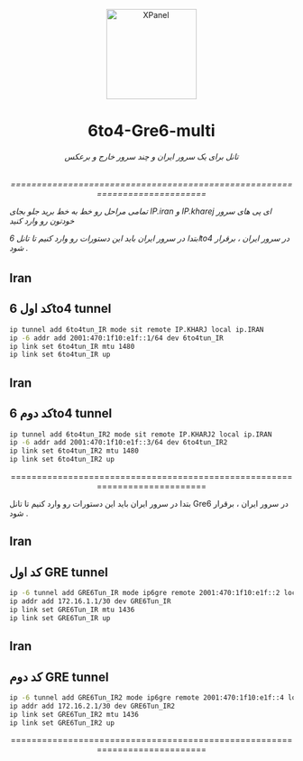 <p align="center">
<picture>
<img width="160" height="160"  alt="XPanel" src="https://github.com/iPmartNetwork/iPmart-SSH/blob/main/images/logo.png">
</picture>
  </p> 
<p align="center">
<h1 align="center"/>6to4-Gre6-multi</h1>
<h6 align="center">
تانل برای یک سرور ایران و چند سرور خارج و برعکس 
<h6>
</p>


<p align="center">===========================================================================


تمامی مراحل رو خط به خط برید جلو بجای IP.iran و IP.kharej ای پی های سرور خودتون رو وارد کنید

ابتدا در سرور ایران باید این دستورات رو وارد کنیم تا تانل 6to4 در سرور ایران ، برقرار شود .



## Iran

## کد اول 6to4 tunnel

```bash
ip tunnel add 6to4tun_IR mode sit remote IP.KHARJ local ip.IRAN
ip -6 addr add 2001:470:1f10:e1f::1/64 dev 6to4tun_IR
ip link set 6to4tun_IR mtu 1480
ip link set 6to4tun_IR up
```

## Iran

## کد دوم 6to4 tunnel

```bash
ip tunnel add 6to4tun_IR2 mode sit remote IP.KHARJ2 local ip.IRAN
ip -6 addr add 2001:470:1f10:e1f::3/64 dev 6to4tun_IR2
ip link set 6to4tun_IR2 mtu 1480
ip link set 6to4tun_IR2 up
```



<p align="center">===========================================================================


بتدا در سرور ایران باید این دستورات رو وارد کنیم تا تانل Gre6 در سرور ایران ، برقرار شود .


## Iran

## کد اول GRE tunnel

```bash
ip -6 tunnel add GRE6Tun_IR mode ip6gre remote 2001:470:1f10:e1f::2 local 2001:470:1f10:e1f::1
ip addr add 172.16.1.1/30 dev GRE6Tun_IR
ip link set GRE6Tun_IR mtu 1436
ip link set GRE6Tun_IR up
```

## Iran


## کد دوم GRE tunnel

```bash
ip -6 tunnel add GRE6Tun_IR2 mode ip6gre remote 2001:470:1f10:e1f::4 local 2001:470:1f10:e1f::3
ip addr add 172.16.2.1/30 dev GRE6Tun_IR2
ip link set GRE6Tun_IR2 mtu 1436
ip link set GRE6Tun_IR2 up
```



<p align="center">===========================================================================




